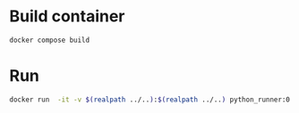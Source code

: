 # Build container
```bash
docker compose build
```

# Run
```bash
docker run  -it -v $(realpath ../..):$(realpath ../..) python_runner:0.0.1
```
